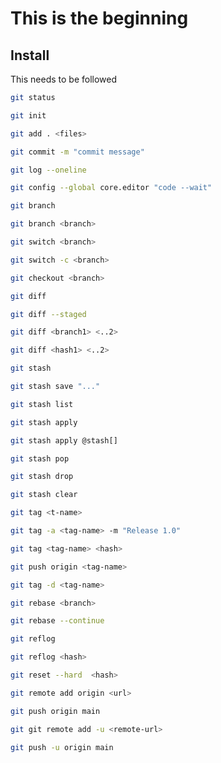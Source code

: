 # This is the beginning

## Install 

This needs to be followed

```bash
git status
```
```bash
git init
```
```bash
git add . <files>
```
```bash
git commit -m "commit message"
```
```bash
git log --oneline
```
```bash
git config --global core.editor "code --wait"
```
```bash
git branch
```
```bash
git branch <branch>
```
```bash
git switch <branch>
```
```bash
git switch -c <branch>
```
```bash
git checkout <branch>
```
```bash
git diff
```
```bash
git diff --staged
```
```bash
git diff <branch1> <..2>
```
```bash
git diff <hash1> <..2>
```
```bash
git stash
```
```bash
git stash save "..."
```
```bash
git stash list
```
```bash
git stash apply
```
```bash
git stash apply @stash[]
```
```bash
git stash pop
```
```bash
git stash drop
```
```bash
git stash clear
```
```bash
git tag <t-name>
```
```bash
git tag -a <tag-name> -m "Release 1.0"
```
```bash
git tag <tag-name> <hash>
```
```bash
git push origin <tag-name>
```
```bash
git tag -d <tag-name>
```
```bash
git rebase <branch>
```
```bash
git rebase --continue
```
```bash
git reflog
```
```bash
git reflog <hash>
```
```bash
git reset --hard  <hash>
```
```bash
git remote add origin <url>
```
```bash
git push origin main
```
```bash
git git remote add -u <remote-url>
```
```bash
git push -u origin main
```
